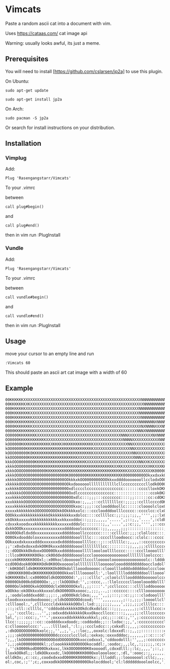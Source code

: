 # Vimcats
Paste a random ascii cat into a document with vim.

Uses https://cataas.com/ cat image api

Warning: usually looks awful, its just a meme.

## Prerequisites ##

You will need to install [https://github.com/cslarsen/jp2a] to use this plugin.

On Ubuntu:

``sudo apt-get update``

``sudo apt-get install jp2a``
 
 On Arch:

``sudo pacman -S jp2a``

Or search for install instructions on your distribution.

## Installation ##

### Vimplug ###

Add:

``Plug 'Rasengangstarr/Vimcats'``

To your .vimrc

between

```call plug#begin()```

and

```call plug#end()```

then in vim run :PlugInstall

### Vundle ###
Add:

``Plug 'Rasengangstarr/Vimcats'``

To your .vimrc

between

```call vundle#begin()```

and

```call vundle#end()```

then in vim run :PlugInstall
## Usage ##
move your cursor to an empty line and run

```:Vimcats 60```

This should paste an ascii art cat image with a width of 60

## Example ##

```00KKKKKKXKXXXXXXXXXXXXXXXXXXXXXXXXXXXXXXXXXXXXXXXXXXXXXXXNNNNNNNNNNNNNNNNNNNNNNNNNNNNNNNNNNNNNNNNNNN
00KKKKKKXXXXXXXXXXXXXXXXXXXXXXXXXXXXXXXXXXXXXXXXXXXXXXXXXXXXNNNNNNNNNNNNNNNNNNNNNNNNNNNNNNNNNNNNNNNN
00KKKKKKKXKXXXXXXXXXXXXXXXXXXXXXXXXXXXXXXXXXXXXXXXXXXXXXXXXXXNNNNNNNNNNNNNNNNNNNNNNNNNNNNNNNNNNNNNNN
000KKKKKKXXXXXXXXXXXXXXXXXXXXXXXXXXXXXXXXXXXXXXXXXXXXXXXXXXNNNNNNNNNNNNNNNNNNNNNNNNNNNNNNNNNNNNNNNNN
000KKKKKKKKXXXXXXXXXXXXXXXXXXXXXXXXXXXXXXXXXXXXXXXXXXXXXXXXNNNNNNNNNNNNNNNNNNNNNNNNNNNNNNNNNNNNNNNNN
000KKKKKKKKKXXXXXXXXXXXXXXXXXXXXXXXXXXXXXXXXXXXXXXXXXXXXXXXXNNNNNNNNNNNNNNNNNNNNNNNNNNNNNNNNNNNNNNNN
000KKKKKKKKKKXXXXXXXXXXXXXXXXXXXXXXXXXXXXXXXXXXXXXXXXXXXXXXNNNNNNNXNNNNNNNNNNNNNNNNNNNNNNNNNNNNNNNNN
0000KKKKKKKKXXXXXXXXXXXXXXXXXXXXXXXXXXXXXXXXXXXXXXXXXXXXXXXXNXNNNNXXXNNNNNNNNNNNNNXNNNNNNNNNNNNNNNNN
0000KKKKKKKKKXXXXXXXXXXXXXXXXXXXXXXXXXXXXXXXXXXXXXXXXXXXXXNNNXNNNNNNNNNNNNNNNNNNNNNNXNNNNNNNNNNNNNNN
OO0000KKKKKKKKXXXXXXXXXXXXXXXXXXXXXXXXXXXXXXXXXXXXXNNNXXXXXXXXXXXNXNNNNNNNNNNNNNNNNNNNNNNNNNNNNNNNNN
OO0000KKKKKKKKKKKKXXXXXXXXXXXXXXXXXXXXXXXXXXXXXXXXXXNNNNXXXXXXXXXXXXNNNNNNNNNNNNNNNNNNNNNNNNNNNNNNNN
kOO0000KKKKKKKKKKKKKXKKKKXKKKKKKKKKKKKKXXXXXXXXXXXXXXXNNXXXXXXXXXXXXXXXNNNNNNNNNNNNNNNNNNNNNNNNNNNNN
kOO000000KKKKKKKKKKKKKKKKKKKKKKKKKKKKKKXXXXXXXXXXXXXXXXNNXXXXXXXXXXXXXXXNNNNXXNNNNNNNNNNNNNNNNNNNNNN
kOOO000000K0KKKKKKKKKKKKKKKKKKKKKKKKKKKXXXXXXXXXXXXXXXXXNNXXXXXXXXXXXXXXXNNNNXXNNNNNNNNNNNNNNNNNNNNN
kkOOO00000KKKKKKKKKKKKKKKKKKKKKKXXXXXXXXXXXXXXXXXXXXXXXXXNNNXXXXXXXXXXXXXXNNNNXXNNNNNNNNNNNNNNNNNNNN
kkkOOO0000000KKKKKKKKKKKKKKKKKKKKKKKXXXXXXXXXXXXXXXXXXXXXXXNNXXKXXXXXXXXXXNNNNNNNNNNNNNNNNNNNNNNNNNN
xkkkOOO00000000KKKKKKKKKKKKKKKKKKKKKKKKKKKKKKKKKXXKKXXXXXXXXXXXXKKXXXKKKKKXXXXNNNNNNNNNNNNNNNNNNNNNN
xkkkOOOOO000000000KKKKKKKKKKKKKKKKKKKKKKKKKKKKKKKKKKKKXXXXXXXXXXXK000000KXXXNXXXNNNNNNNNNNNNNNNNNNNN
xkkkOOOOOO00000000000000000K00000000KKKKKKKKKKKKKKKK000000000OOkxxdxxk0KKXXXXXXXXNNNNNNNNNNNNNNNNNNN
xkkkkOOOOOOO00000000000000OOkkkxkOO0000000OOOkkxxddddooooooollcclodxOO0KKXXXXXXNXXNNNNNNNNNNNNNNNXXX
xkkkkkOOOOOOOO0O0000000000OOkxdoooooollllllllllllcllccccccccccllodkOO00KXXXXXXXXXXXNNXXNNNNNNNNNNXXX
xxkkkkOOOOOOOOOO00000000000Oxdlcccclcccccccccccccccc:::::::cccclloxkOKKKKXXXXXXXXXNNNNNNNNNXNNNNNNXX
xxkkkkkOOOOOOOOOO000000O0000Oxdlcccccccccccccccc::::::::::::::::ccok0KXXKXXXNNNNNNNNNNNNNNNNNNNNNNNX
xxxkkkkOOOOOOOOOOOOO000O0000OOxdlc:::;;;:::cccccccc::::;;::::::cc:cdOKXXXKXXXXXXXXXXNNNNNXNNNNNNNNNN
xxxkkkkkOOOOOOOOOOOOOOOOOOOOOOkxo:;,,,;::cclllllllcc:;;;;;:cclllccccdOKXXXKKXXXXXXXXXXXNNNXXXNNNNNNN
xxxxkkkkkkOOOOOOOOOOOOOOOOOOOOkxoc:;;;::ccloodddoollc::::::cloooolcloxOKKKKKKXXXXXXXXXXXXNXXXXNNNNNN
xxxxxkkkkkkkkOOOOOOOOOOkkOOkkkkxolc:::cccloodddoolllccccc::cccclcc:clxOKKKKKKKXXXXXXXXXXXXXXXXXXXXXN
OOOkkxxkkkkkkkkkkkkOkkkkkkkkkxxdolcc::::ccllllcc:;;:;;;:;;,,'''',;;:lxO0KKKKKKKKKKXKKKKKXXXXXXXXXXXX
xkOkkkxxxxxkkkkkkkkkkkkxxkkxxxddoc::;;;;,,,,,'.....',;::;,,'....',:cldkO000000000KKKKKKKKXXXXXXXXXXX
cdxxxkxoodxxxkkkkkkkkkkxxxxxxdddolc::::::::;,,'....',;:c:;;,'''',;::ccoxkO0000000KKKKKKKXXXXXXXXXXXX
dxkkOOOkxxxxxxxxxxxxxxxxxxddddooolccccccc::;;,,,,,,;;;::::::::::::::::;:ok0000KKKKKKKKXXXXXXXXXXXXXX
kkO0OOkdldxddxxxxxxxxxxxxdddddooollccccccc:::::cclllcc:;;;:clollccc:::;;;cdkOO00000KKKKKKKKKKKKKKKKK
OO0Okxdooddoloxxxxxxxxxxddddddooollllc::::ccccllloodoocc::clolc:::cccc::;;;:ldxOO00000000KKKKKKKKKKK
OOkxxxdxkxxxxdddxxxxxxxdxdddddoooollllcc::;:::clllllc:;,,,,::cccccccccc:::;;;:coxkOO00000000KKKKKKKK
;;':x0xdxdoxxdxkO0K0kxxxddddddoooolllllllllcc:::::::::;;,,,;;:cllllccccc::::;;;;cldxkOO000000000000K
:;:dOOOkkkOkdooxOOO00Okxxdddddoooollllloooloollllcccc:::::ccclloooolllllcccc::;,,;cloxkOOO0000000000
::llcoOKKKKKK0Oko:ck0Oddxdddddoooolccclooooooooooooooolllllllloolcccc:::;:::::;;,;:clodxxkOO00000000
cccok0KKKKKK0OOxl;:x00kocldoooooolllcccllooooolooooooooooooooolc::lddddolccccc:::::clllllodxkOOOO000
ccdO0Odook0OOKKKOdk0K0OOxooooololllllllllloooooolooodddddddddoocclodolllcccccccccccloollccloddxkO000
':k0K0Odlldk0KKKKKKKKOk00Okdolllooodoooooc:clooolllodddxdddddoolcccloooollcllllcccclooolllcccldxkO00
:d0KKKKK00OxOKKKKKKKKOO00Okkxolllloooooll:',:loolllllodddddddoollloooollllllcccllllloooollccccloxkOO
kOKKKKK0xl:cx0000OdldkOOOOOOOd:',;:::clllc'.;cloolcllloodddddoooooolccclloooodollllllooolccccllloddd
O0000Ok000kddO00OOx:,;::lkOOOOkd:'',;:cccc,..:llolccccclloooloooddolllllcllloodolllllooooollllc::cld
O000Oolk00OOkxkOOOOOdclxO0OOOOOkxl;,;;::::'.';ccllcccc:::clllloddoooooooolllllolllcclllloolccc::;:cc
xOOkko:okOOkkxxkkxxxoldkOO00OOkxoooc;,;;;,..,;::cccccc::::cllloooooooooooodoolllcccccllllllccccccc::
;,:oodolodddxxddd:;;;::,;oOOOOkdcldxo;,,,'',,;;:::;::c:;;:::clodooollllloodddol::::ccclllllllllc::::
cloodxxxxxxdoodooooc;;cldkOOOOOOOdcoxd;'''',,,,,,,,,;::;,;;;:loooollcllllodddl:;;;:cclllllllllc::::c
:cllloool:,',clllccccldxkkkkkkOOOxl:lxd:;;;;;;;,,,,',;;;,;;;cllllcc::::cloodoc::;;::ccclllccccccccc:
;::;:cll::cllllc,''cdddoddxkkkkkOOkdcdkxdolcc:::;;;,,,,,,;;:clllllccc:ccllooc:;;;::::cccccccclllcc::
',,.':cccllc;...'',;:odxxddxkkkkkkOkxxOkoccllccc::::;,,,,;;:clllccccccccllol::;;;:::cccccccllllc::;;
lol,';:::ccc:;,'''.';oxxxxxddxkkkkkxxkkxl;;cc;;:::cc:;,'',;:cccccccccccllllc:;;;;;;:cclllllcccc:ccc:
llcc::;;;;;;::cc::coddddxxxdoodc;:coddoddo;;:::lxdoc:;;,',:ccccccccccclllllc::::;;;:cclllccc:cccllcc
c:cllooooolccc:'....:llllool,':l:;;:ccclxdcc::;cxkxdl:;,,,;:ccccccccccccclll:;,;:::::::ccccccc:ccc::
,:dkOOOOOOO00Okxolc;;,'',,;,'.,::loc;,,oxxolc:ldxxxdl::;,,;;::::::::::ccclol:;,,;;;;:::ccllc:::::::;
,;;;:okOOOO000000OOOOOdcccccclccllol;:oxkxo;:oxxxdddoc;,,,,,,;::c::::clcccl:;,,,;::::cccc:ccccc:,;;;
';,,;lkOO000000000OOOOddOOOOOOOOkxoccodxxxl,'cddoodolll:'',,,;:cccccccclc::;;;:::::ccccc::ccc:;;,,;;
';,;;okO00000000kl:;cloookkkkOOOOOOOkocoddl:,:oodoc;,,;lc,,:;;;;;,:c;:ccc;;;;;;;;::ccccccccc:;;,,,,,
;,''ckO000kodO000Okxkxxc,lkkOOOO0000K0xoooodl,cdxxdlll:;:lc;,,,,';::,;::;,;;:;;;;;::cccllcccc:;,,,;;
lloxkOOkdl;;:ldkOOkxxxdc,lkOO000KKK000Oxolooolooc:,:dl,':oooc;:;,,,,,,;;;;;::::::::::ccclcccc:;;;;;;
olldkOx;,c::cc;,coodxdxxodO000KK00000Okx:;llloddl;;:loooooool:cllc;,,,;::::::::::::;:::cclclllcc::::
ol:,coc,:;'';c;,coxxodkkOO00KK000000Okolocddool;'cl:lddddddoooloolcc,',;:ccc:::;;;;;;;;::clloollllll```
